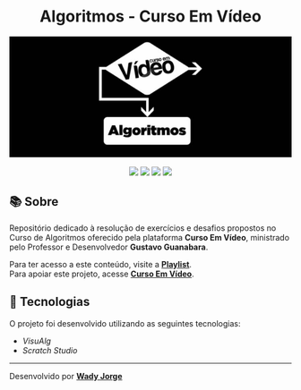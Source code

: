 <h1 align="center"> 
    Algoritmos - Curso Em Vídeo
</h1>

<p align="center">
    <img src="/Materiais/CursoEmVideo_-_Algoritmos_-_Logo.jpg" alt="Curso em Vídeo - Algoritmos"">
</p>   

<p align="center">
    <a href="https://www.facebook.com/CursosEmVideo/" target="_blank"><img class="link" src="https://i.imgur.com/s9wDAAI.png?1" width="30rem"></a> <a href="https://www.youtube.com/@CursoemVideo" target="_blank"><img class="link" src="https://i.imgur.com/zG40AZC.png?1" width="30rem"></a> <a href="https://twitter.com/guanabara" target="_blank"><img class="link" src="https://i.imgur.com/0Xfla8g.png?1" width="30rem"></a> <a href="https://www.cursoemvideo.com/" target="_blank"><img class="link" src="https://i.imgur.com/skUash9.png?1" width="30rem"></a>
</p>

## 📚 Sobre

Repositório dedicado à resolução de exercícios e desafios propostos no Curso de Algoritmos oferecido pela plataforma **Curso Em Vídeo**, ministrado pelo Professor e Desenvolvedor **Gustavo Guanabara**.

Para ter acesso a este conteúdo, visite a [**Playlist**](https://www.youtube.com/watch?v=8mei6uVttho&list=PLHz_AreHm4dmSj0MHol_aoNYCSGFqvfXV). <br>
Para apoiar este projeto, acesse [**Curso Em Vídeo**](https://www.cursoemvideo.com/apoie).


## 🚀 Tecnologias
O projeto foi desenvolvido utilizando as seguintes tecnologias:

- *VisuAlg* 
- *Scratch Studio*

--------------

Desenvolvido por [**Wady Jorge**](https://github.com/WadyJorge)
